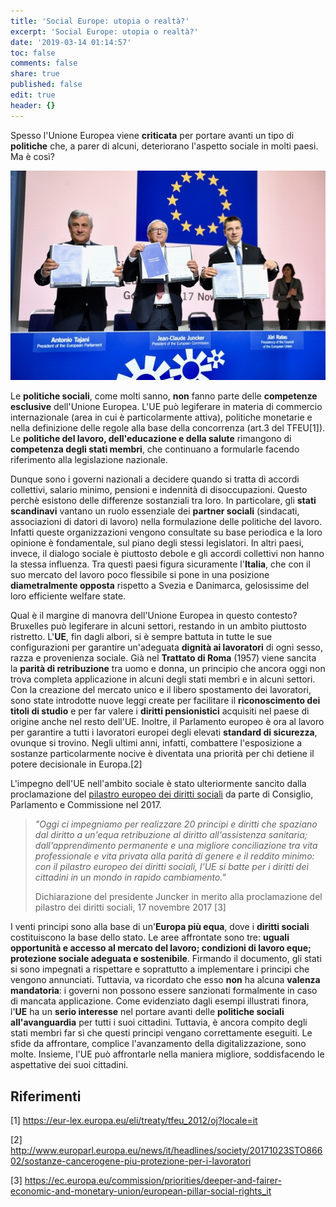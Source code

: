 ```yaml
---
title: 'Social Europe: utopia o realtà?'
excerpt: 'Social Europe: utopia o realtà?'
date: '2019-03-14 01:14:57'
toc: false
comments: false
share: true
published: false
edit: true
header: {}
---
```

Spesso l'Unione Europea viene **criticata** per portare avanti un tipo di **politiche** che, a parer di alcuni, deteriorano l'aspetto sociale in molti paesi. Ma è così?

[![](/assets/images/p035644000202-687757_small.jpeg "La proposta per il Pilastro Europeo dei Diritti Sociali è stata firmata dal Presidente Juncker per la Commissione europea, dal Presidente Tajani per il Parlamento europeo e dal Primo ministro Ratas per il Consiglio dell'Unione europea. Immagine © European Union, 1995-2019")](http://europa.eu/rapid/press-release_STATEMENT-17-4706_en.htm)

Le **politiche sociali**, come molti sanno, **non** fanno parte delle **competenze esclusive** dell'Unione Europea. L'UE può legiferare in materia di commercio internazionale (area in cui è particolarmente attiva), politiche monetarie e nella definizione delle regole alla base della concorrenza (art.3 del TFEU\[1]). Le **politiche del lavoro, dell'educazione e della salute** rimangono di **competenza degli stati membri**, che continuano a formularle facendo riferimento alla legislazione nazionale.

Dunque sono i governi nazionali a decidere quando si tratta di accordi collettivi, salario minimo, pensioni e indennità di disoccupazioni. Questo perchè esistono delle differenze sostanziali tra loro. In particolare, gli **stati scandinavi** vantano un ruolo essenziale dei **partner sociali** (sindacati, associazioni di datori di lavoro) nella formulazione delle politiche del lavoro. Infatti queste organizzazioni vengono consultate su base periodica e la loro opinione è fondamentale, sul piano degli stessi legislatori. In altri paesi, invece, il dialogo sociale è piuttosto debole e gli accordi collettivi non hanno la stessa influenza. Tra questi paesi figura sicuramente l'**Italia**, che con il suo mercato del lavoro poco flessibile si pone in una posizione **diametralmente opposta** rispetto a Svezia e Danimarca, gelosissime del loro efficiente welfare state.

Qual è il margine di manovra dell'Unione Europea in questo contesto? Bruxelles può legiferare in alcuni settori, restando in un ambito piuttosto ristretto. L'**UE**, fin dagli albori, si è sempre battuta in tutte le sue configurazioni per garantire un'adeguata **dignità ai lavoratori** di ogni sesso, razza e provenienza sociale. Già nel **Trattato di Roma** (1957) viene sancita la **parità di retribuzione** tra uomo e donna, un principio che ancora oggi non trova completa applicazione in alcuni degli stati membri e in alcuni settori. Con la creazione del mercato unico e il libero spostamento dei lavoratori, sono state introdotte nuove leggi create per facilitare il **riconoscimento dei titoli di studio** e per far valere i **diritti pensionistici** acquisiti nel paese di origine anche nel resto dell'UE. Inoltre, il Parlamento europeo è ora al lavoro per garantire a tutti i lavoratori europei degli elevati **standard di sicurezza**, ovunque si trovino. Negli ultimi anni, infatti, combattere l'esposizione a sostanze particolarmente nocive è diventata una priorità per chi detiene il potere decisionale in Europa.\[2]

L'impegno dell'UE nell'ambito sociale è stato ulteriormente sancito dalla proclamazione del [pilastro europeo dei diritti sociali](https://ec.europa.eu/commission/priorities/deeper-and-fairer-economic-and-monetary-union/european-pillar-social-rights_it) da parte di Consiglio, Parlamento e Commissione nel 2017. 

> _"Oggi ci impegniamo per realizzare 20 principi e diritti che spaziano dal diritto a un'equa retribuzione al diritto all'assistenza sanitaria; dall'apprendimento permanente e una migliore conciliazione tra vita professionale e vita privata alla parità di genere e il reddito minimo: con il pilastro europeo dei diritti sociali, l'UE si batte per i diritti dei cittadini in un mondo in rapido cambiamento."_
>
> Dichiarazione del presidente Juncker in merito alla proclamazione del pilastro dei diritti sociali, 17 novembre 2017 \[3]

I venti principi sono alla base di un'**Europa più equa**, dove i **diritti sociali** costituiscono la base dello stato. Le aree affrontate sono tre: **uguali opportunità e accesso al mercato del lavoro; condizioni di lavoro eque; protezione sociale adeguata e sostenibile**. Firmando il documento, gli stati si sono impegnati a rispettare e soprattutto a implementare i principi che vengono annunciati. Tuttavia, va ricordato che esso **non** ha alcuna **valenza mandatoria**: i governi non possono essere sanzionati formalmente in caso di mancata applicazione. Come evidenziato dagli esempi illustrati finora, l'**UE** ha un **serio interesse** nel portare avanti delle **politiche sociali all'avanguardia** per tutti i suoi cittadini. Tuttavia, è ancora compito degli stati membri far sì che questi principi vengano correttamente eseguiti. Le sfide da affrontare, complice l'avanzamento della digitalizzazione, sono molte. Insieme, l'UE può affrontarle nella maniera migliore, soddisfacendo le aspettative dei suoi cittadini.

## Riferimenti

\[1] <https://eur-lex.europa.eu/eli/treaty/tfeu_2012/oj?locale=it>

\[2] <http://www.europarl.europa.eu/news/it/headlines/society/20171023STO86602/sostanze-cancerogene-piu-protezione-per-i-lavoratori>

\[3] <https://ec.europa.eu/commission/priorities/deeper-and-fairer-economic-and-monetary-union/european-pillar-social-rights_it>
